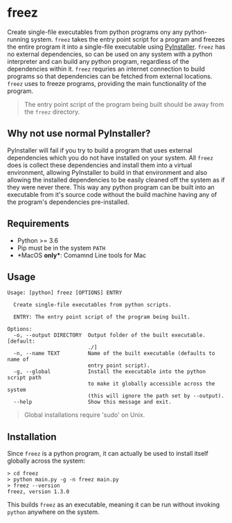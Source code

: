 # freez

Create single-file executables from python programs ony any python-running system. `freez` takes the entry point script for a program and freezes the entire program it into a single-file executable using [PyInstaller](https://github.com/pyinstaller/pyinstaller). `freez` has no external dependencies, so can be used on any system with a python interpreter and can build any python program, regardless of the dependencies within it. `freez` requries an internet connection to build programs so that dependencies can be fetched from external locations. `freez` uses to freeze programs, providing the main functionality of the program.

> The entry point script of the program being built should be away from the `freez` directory.

## Why not use normal PyInstaller?

PyInstaller will fail if you try to build a program that uses external dependencies which you do not have installed on your system. All `freez` does is collect these dependencies and install them into a virtual environment, allowing PyInstaller to build in that environment and also allowing the installed dependencies to be easily cleaned off the system as if they were never there. This way any python program can be built into an executable from it's source code without the build machine having any of the program's dependencies pre-installed.

## Requirements

- Python >= 3.6
- Pip must be in the system `PATH`
- \*MacOS **only\***: Comamnd Line tools for Mac

## Usage

```
Usage: [python] freez [OPTIONS] ENTRY

  Create single-file executables from python scripts.

  ENTRY: The entry point script of the program being built.

Options:
  -o, --output DIRECTORY  Output folder of the built executable.  [default:
                          ./]
  -n, --name TEXT         Name of the built executable (defaults to name of
                          entry point script).
  -g, --global            Install the executable into the python script path
                          to make it globally accessible across the system
                          (this will ignore the path set by --output).
  --help                  Show this message and exit.
```

> Global installations require 'sudo' on Unix.

## Installation

Since `freez` is a python program, it can actually be used to install itself globally across the system:

```
> cd freez
> python main.py -g -n freez main.py
> freez --version
freez, version 1.3.0
```

This builds `freez` as an executable, meaning it can be run without invoking `python` anywhere on the system.
